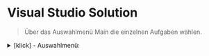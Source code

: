 <!-------------------------------------------------------------------  
 - MARKDOWN - Cheatsheets:  
    Getting started:
      https://docs.github.com/en/get-started/writing-on-github/getting-started-with-writing-and-formatting-on-github/quickstart-for-writing-on-github
    Basic github formatting syntax:  
      https://docs.github.com/en/get-started/writing-on-github/getting-started-with-writing-and-formatting-on-github/basic-writing-and-formatting-syntax
 ------------------------------------------------------------------->

# Visual Studio Solution
> Über das Auswahlmenü Main die einzelnen Aufgaben wählen.
 
 <details>
  <summary> [klick] - Auswahlmenü: </summary>  

```c#
//---------------- NOT NEEDED, but nice --------------------------------//
using Microsoft.VisualBasic;
using System;
namespace Test_pose_001
{   class Program
    {   static void Main()
        {  int task;
            string choice;
            do
            {   Console.Clear();
                do
                {   Console.Write("\n Wählen Sie eine Aufgabe [1-6]" +
                                  "\n [0] > Auswahl beenden   " +
                                  "\n" +
                                  "\n 1) Prüfe 3 Werte, auf GENAU 2 gleiche" +
                                  "\n 2) Sortiere 3 Werte absteigend" +
                                  "\n 3) Gib die Tage eines Monats aus" +
                                  "\n 4) Codevereinfachung" +
                                  "\n 5) 2 Schleifen" +
                                  "\n 6) Errechne die Ziffernsumme");
                    choice = Console.ReadLine();
                } while (int.TryParse(choice, out task) == false);

                switch (task)
                {   case 1:
                        {  First Show = new First();
                           Show.Task(); }break;
                    case 2:
                        {  Second Show = new Second();
                           Show.Task(); }break;
                    case 3:
                        {  Third Show = new Third();
                           Show.Task(); }break;
                    case 4:
                        {  Forth Show = new Forth();
                            Show.Task(); }break;
                    case 5:
                        {  Fifth Show = new Fifth();
                           Show.Task(); }break;
                    case 6:
                        {  Sixth Show = new Sixth();
                           Show.Task(); }break;
                    case 0:
                    default:
                        Console.Write("\n Abbruch \n"); break;
                }
            } while (task != 0);
        }
    }
}




```

</details>
